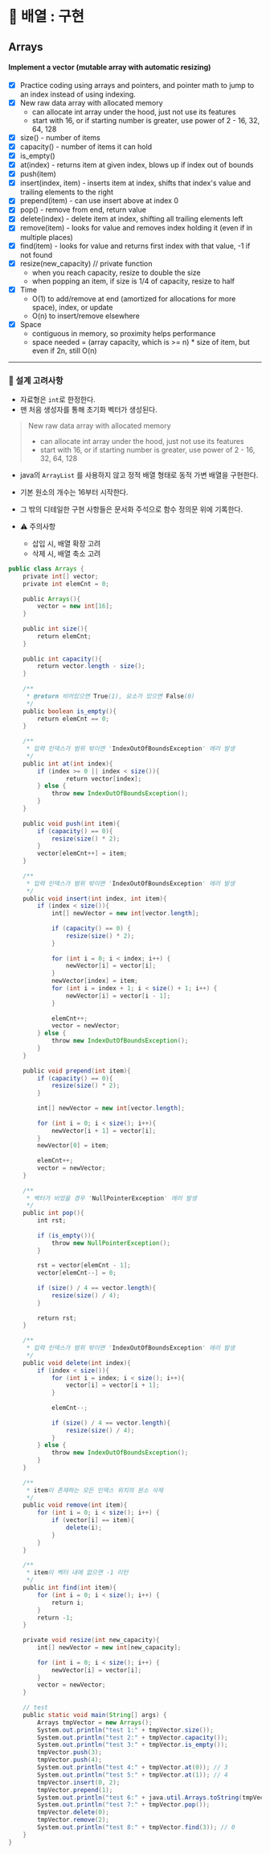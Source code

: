 # 🐣 배열 : 구현

## Arrays

#### Implement a vector (mutable array with automatic resizing)

* [x] Practice coding using arrays and pointers, and pointer math to jump to an index instead of using indexing.
* [x] New raw data array with allocated memory
  * can allocate int array under the hood, just not use its features
  * start with 16, or if starting number is greater, use power of 2 - 16, 32, 64, 128
* [x] size() - number of items
* [x] capacity() - number of items it can hold
* [x] is\_empty()
* [x] at(index) - returns item at given index, blows up if index out of bounds
* [x] push(item)
* [x] insert(index, item) - inserts item at index, shifts that index's value and trailing elements to the right
* [x] prepend(item) - can use insert above at index 0
* [x] pop() - remove from end, return value
* [x] delete(index) - delete item at index, shifting all trailing elements left
* [x] remove(item) - looks for value and removes index holding it (even if in multiple places)
* [x] find(item) - looks for value and returns first index with that value, -1 if not found
* [x] resize(new\_capacity) // private function
  * when you reach capacity, resize to double the size
  * when popping an item, if size is 1/4 of capacity, resize to half
* [x] Time
  * O(1) to add/remove at end (amortized for allocations for more space), index, or update
  * O(n) to insert/remove elsewhere
* [x] Space
  * contiguous in memory, so proximity helps performance
  * space needed = (array capacity, which is >= n) \* size of item, but even if 2n, still O(n)





***

### 🤔 설계 고려사항

* 자료형은 `int`로 한정한다.
* 맨 처음 생성자를 통해 초기화 벡터가 생성된다.

> New raw data array with allocated memory
>
> * can allocate int array under the hood, just not use its features
> * start with 16, or if starting number is greater, use power of 2 - 16, 32, 64, 128

* java의 `ArrayList` 를 사용하지 않고 정적 배열 형태로 동적 가변 배열을 구현한다.
* 기본 원소의 개수는 16부터 시작한다.
* 그 밖의 디테일한 구현 사항들은 문서화 주석으로 함수 정의문 위에 기록한다.



* ⚠️ 주의사항
  * 삽입 시, 배열 확장 고려
  * 삭제 시, 배열 축소 고려

```java
public class Arrays {
    private int[] vector;
    private int elemCnt = 0;
​
    public Arrays(){
        vector = new int[16];
    }
​
    public int size(){
        return elemCnt;
    }
​
    public int capacity(){
        return vector.length - size();
    }
​
    /**
     * @return 비어있으면 True(1), 요소가 있으면 False(0)
     */
    public boolean is_empty(){
        return elemCnt == 0;
    }
​
    /**
     * 입력 인덱스가 범위 밖이면 'IndexOutOfBoundsException' 에러 발생
     */
    public int at(int index){
        if (index >= 0 || index < size()){
                return vector[index];
        } else {
            throw new IndexOutOfBoundsException();
        }
    }
​
    public void push(int item){
        if (capacity() == 0){
            resize(size() * 2);
        }
        vector[elemCnt++] = item;
    }
​
    /**
     * 입력 인덱스가 범위 밖이면 'IndexOutOfBoundsException' 에러 발생
     */
    public void insert(int index, int item){
        if (index < size()){
            int[] newVector = new int[vector.length];
​
            if (capacity() == 0) {
                resize(size() * 2);
            }
​
            for (int i = 0; i < index; i++) {
                newVector[i] = vector[i];
            }
            newVector[index] = item;
            for (int i = index + 1; i < size() + 1; i++) {
                newVector[i] = vector[i - 1];
            }
​
            elemCnt++;
            vector = newVector;
        } else {
            throw new IndexOutOfBoundsException();
        }
    }
​
    public void prepend(int item){
        if (capacity() == 0){
            resize(size() * 2);
        }
​
        int[] newVector = new int[vector.length];
​
        for (int i = 0; i < size(); i++){
            newVector[i + 1] = vector[i];
        }
        newVector[0] = item;
​
        elemCnt++;
        vector = newVector;
    }
​
    /**
     * 벡터가 비었을 경우 'NullPointerException' 에러 발생
     */
    public int pop(){
        int rst;
​
        if (is_empty()){
            throw new NullPointerException();
        }
​
        rst = vector[elemCnt - 1];
        vector[elemCnt--] = 0;
​
        if (size() / 4 == vector.length){
            resize(size() / 4);
        }
​
        return rst;
    }
​
    /**
     * 입력 인덱스가 범위 밖이면 'IndexOutOfBoundsException' 에러 발생
     */
    public void delete(int index){
        if (index < size()){
            for (int i = index; i < size(); i++){
                vector[i] = vector[i + 1];
            }
​
            elemCnt--;
​
            if (size() / 4 == vector.length){
                resize(size() / 4);
            }
        } else {
            throw new IndexOutOfBoundsException();
        }
    }
​
    /**
     * item이 존재하는 모든 인덱스 위치의 원소 삭제
     */
    public void remove(int item){
        for (int i = 0; i < size(); i++) {
            if (vector[i] == item){
                delete(i);
            }
        }
    }
​
    /**
     * item이 벡터 내에 없으면 -1 리턴
     */
    public int find(int item){
        for (int i = 0; i < size(); i++) {
            return i;
        }
        return -1;
    }
​
    private void resize(int new_capacity){
        int[] newVector = new int[new_capacity];
​
        for (int i = 0; i < size(); i++) {
            newVector[i] = vector[i];
        }
        vector = newVector;
    }
​
    // test
    public static void main(String[] args) {
        Arrays tmpVector = new Arrays();
        System.out.println("test 1:" + tmpVector.size());
        System.out.println("test 2:" + tmpVector.capacity());
        System.out.println("test 3:" + tmpVector.is_empty());
        tmpVector.push(3);
        tmpVector.push(4);
        System.out.println("test 4:" + tmpVector.at(0)); // 3
        System.out.println("test 5:" + tmpVector.at(1)); // 4
        tmpVector.insert(0, 2);
        tmpVector.prepend(1);
        System.out.println("test 6:" + java.util.Arrays.toString(tmpVector.vector)); // [1, 2, 3, 4, ...]
        System.out.println("test 7:" + tmpVector.pop());
        tmpVector.delete(0);
        tmpVector.remove(2);
        System.out.println("test 8:" + tmpVector.find(3)); // 0
    }
}
```
